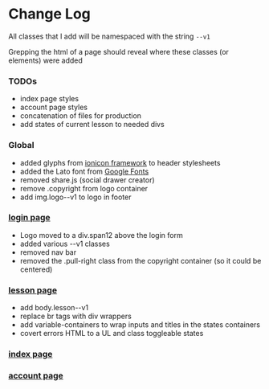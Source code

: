 # Change Log

All classes that I add will be namespaced with the string
`--v1`

Grepping the html of a page should reveal where these classes (or elements) were added

### TODOs

+ index page styles
+ account page styles
+ concatenation of files for production
+ add states of current lesson to needed divs

### Global

+ added glyphs from [ionicon framework](http://ionicons.com/) to header stylesheets
+ added the Lato font from [Google Fonts](http://fonts.googleapis.com/css?family=Lato)
+ removed share.js (social drawer creator)
+ remove .copyright from logo container
+ add img.logo--v1 to logo in footer


### [login page](http://ondreian.github.io/login.html)

+ Logo moved to a div.span12 above the login form
+ added various --v1 classes
+ removed nav bar
+ removed the .pull-right class from the copyright container (so it could be centered)

### [lesson page](http://ondreian.github.io/lesson.html)

+ add body.lesson--v1
+ replace br tags with div wrappers
+ add variable-containers to wrap inputs and titles in the states containers
+ covert errors HTML to a UL and class toggleable states

### [index page](http://ondreian.github.io/index.html)

### [account page](http://ondreian.github.io/account.html)
